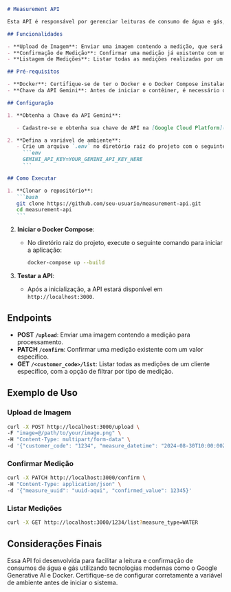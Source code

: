 ````markdown
# Measurement API

Esta API é responsável por gerenciar leituras de consumo de água e gás, processando imagens enviadas pelo usuário e utilizando a API Gemini para extrair as medições. A API armazena essas medições em um banco de dados temporário na memória.

## Funcionalidades

- **Upload de Imagem**: Enviar uma imagem contendo a medição, que será processada para extrair o valor da leitura.
- **Confirmação de Medição**: Confirmar uma medição já existente com um valor informado pelo usuário.
- **Listagem de Medições**: Listar todas as medições realizadas por um cliente específico, com a opção de filtrar por tipo de medição (água ou gás).

## Pré-requisitos

- **Docker**: Certifique-se de ter o Docker e o Docker Compose instalados em sua máquina.
- **Chave da API Gemini**: Antes de iniciar o contêiner, é necessário definir a variável de ambiente `GEMINI_API_KEY` com a chave da API Gemini. Essa chave é utilizada para acessar o serviço de processamento de imagem da API Gemini.

## Configuração

1. **Obtenha a Chave da API Gemini**:

   - Cadastre-se e obtenha sua chave de API na [Google Cloud Platform](https://cloud.google.com).

2. **Defina a variável de ambiente**:
   - Crie um arquivo `.env` no diretório raiz do projeto com o seguinte conteúdo:
     ```env
     GEMINI_API_KEY=YOUR_GEMINI_API_KEY_HERE
     ```

## Como Executar

1. **Clonar o repositório**:
   ```bash
   git clone https://github.com/seu-usuario/measurement-api.git
   cd measurement-api
   ```
````

2. **Iniciar o Docker Compose**:

   - No diretório raiz do projeto, execute o seguinte comando para iniciar a aplicação:
     ```bash
     docker-compose up --build
     ```

3. **Testar a API**:
   - Após a inicialização, a API estará disponível em `http://localhost:3000`.

## Endpoints

- **POST `/upload`**: Enviar uma imagem contendo a medição para processamento.
- **PATCH `/confirm`**: Confirmar uma medição existente com um valor específico.
- **GET `/<customer_code>/list`**: Listar todas as medições de um cliente específico, com a opção de filtrar por tipo de medição.

## Exemplo de Uso

### Upload de Imagem

```bash
curl -X POST http://localhost:3000/upload \
-F "image=@/path/to/your/image.png" \
-H "Content-Type: multipart/form-data" \
-d '{"customer_code": "1234", "measure_datetime": "2024-08-30T10:00:00Z", "measure_type": "WATER"}'
```

### Confirmar Medição

```bash
curl -X PATCH http://localhost:3000/confirm \
-H "Content-Type: application/json" \
-d '{"measure_uuid": "uuid-aqui", "confirmed_value": 12345}'
```

### Listar Medições

```bash
curl -X GET http://localhost:3000/1234/list?measure_type=WATER
```

## Considerações Finais

Essa API foi desenvolvida para facilitar a leitura e confirmação de consumos de água e gás utilizando tecnologias modernas como o Google Generative AI e Docker. Certifique-se de configurar corretamente a variável de ambiente antes de iniciar o sistema.

```

```
